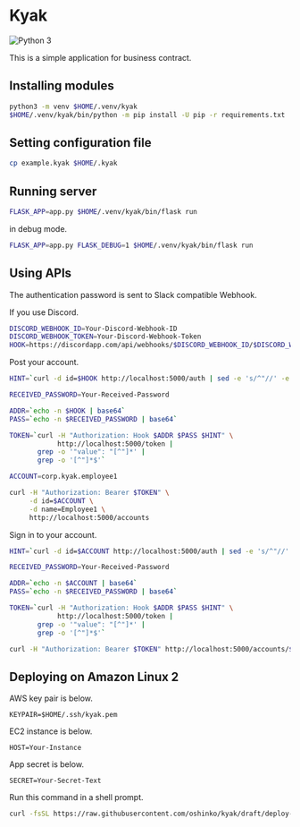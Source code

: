 # Kyak

![Python 3](https://img.shields.io/badge/python-3-blue.svg)

This is a simple application for business contract.


## Installing modules

```bash
python3 -m venv $HOME/.venv/kyak
$HOME/.venv/kyak/bin/python -m pip install -U pip -r requirements.txt
```


## Setting configuration file

```bash
cp example.kyak $HOME/.kyak
```


## Running server

```bash
FLASK_APP=app.py $HOME/.venv/kyak/bin/flask run
```

in debug mode.

```bash
FLASK_APP=app.py FLASK_DEBUG=1 $HOME/.venv/kyak/bin/flask run
```


## Using APIs

The authentication password is sent to Slack compatible Webhook.

If you use Discord.

```bash
DISCORD_WEBHOOK_ID=Your-Discord-Webhook-ID
DISCORD_WEBHOOK_TOKEN=Your-Discord-Webhook-Token
HOOK=https://discordapp.com/api/webhooks/$DISCORD_WEBHOOK_ID/$DISCORD_WEBHOOK_TOKEN/slack
```

Post your account.

```bash
HINT=`curl -d id=$HOOK http://localhost:5000/auth | sed -e 's/^"//' -e 's/"$//'`

RECEIVED_PASSWORD=Your-Received-Password

ADDR=`echo -n $HOOK | base64`
PASS=`echo -n $RECEIVED_PASSWORD | base64`

TOKEN=`curl -H "Authorization: Hook $ADDR $PASS $HINT" \
            http://localhost:5000/token |
       grep -o '"value": "[^"]*' |
       grep -o '[^"]*$'`

ACCOUNT=corp.kyak.employee1

curl -H "Authorization: Bearer $TOKEN" \
     -d id=$ACCOUNT \
     -d name=Employee1 \
     http://localhost:5000/accounts
```

Sign in to your account.

```bash
HINT=`curl -d id=$ACCOUNT http://localhost:5000/auth | sed -e 's/^"//' -e 's/"$//'`

RECEIVED_PASSWORD=Your-Received-Password

ADDR=`echo -n $ACCOUNT | base64`
PASS=`echo -n $RECEIVED_PASSWORD | base64`

TOKEN=`curl -H "Authorization: Hook $ADDR $PASS $HINT" \
            http://localhost:5000/token |
       grep -o '"value": "[^"]*' |
       grep -o '[^"]*$'`

curl -H "Authorization: Bearer $TOKEN" http://localhost:5000/accounts/$ACCOUNT
```

## Deploying on Amazon Linux 2

AWS key pair is below.

`KEYPAIR=$HOME/.ssh/kyak.pem`

EC2 instance is below.

`HOST=Your-Instance`

App secret is below.

`SECRET=Your-Secret-Text`

Run this command in a shell prompt.

```bash
curl -fsSL https://raw.githubusercontent.com/oshinko/kyak/draft/deploy-on-amazon-linux-2.sh | sed -e "s/\$1/$SECRET/" | ssh -i $KEYPAIR ec2-user@$HOST
```
